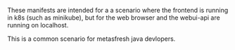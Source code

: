 These manifests are intended for a a scenario where the frontend is running in k8s (such as minikube),
but for the web browser and the webui-api are running on localhost.

This is a common scenario for metasfresh java devlopers.
